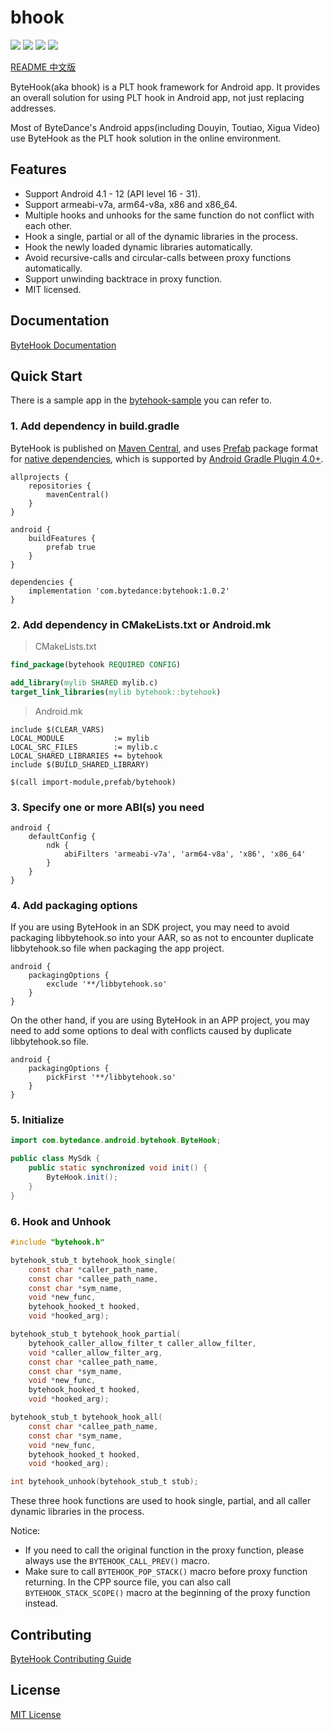 # bhook

![](https://img.shields.io/badge/license-MIT-brightgreen.svg?style=flat)
![](https://img.shields.io/badge/release-1.0.2-red.svg?style=flat)
![](https://img.shields.io/badge/Android-4.1%20--%2012-blue.svg?style=flat)
![](https://img.shields.io/badge/arch-armeabi--v7a%20%7C%20arm64--v8a%20%7C%20x86%20%7C%20x86__64-blue.svg?style=flat)

[README 中文版](README.zh-CN.md)

ByteHook(aka bhook) is a PLT hook framework for Android app. It provides an overall solution for using PLT hook in Android app, not just replacing addresses.

Most of ByteDance's Android apps(including Douyin, Toutiao, Xigua Video) use ByteHook as the PLT hook solution in the online environment.


## Features

* Support Android 4.1 - 12 (API level 16 - 31).
* Support armeabi-v7a, arm64-v8a, x86 and x86_64.
* Multiple hooks and unhooks for the same function do not conflict with each other.
* Hook a single, partial or all of the dynamic libraries in the process.
* Hook the newly loaded dynamic libraries automatically.
* Avoid recursive-calls and circular-calls between proxy functions automatically.
* Support unwinding backtrace in proxy function.
* MIT licensed.


## Documentation

[ByteHook Documentation](doc#readme)


## Quick Start

There is a sample app in the [bytehook-sample](bytehook_sample) you can refer to.

### 1. Add dependency in build.gradle

ByteHook is published on [Maven Central](https://search.maven.org/), and uses [Prefab](https://google.github.io/prefab/) package format for [native dependencies](https://developer.android.com/studio/build/native-dependencies), which is supported by [Android Gradle Plugin 4.0+](https://developer.android.com/studio/releases/gradle-plugin?buildsystem=cmake#native-dependencies).

```Gradle
allprojects {
    repositories {
        mavenCentral()
    }
}
```

```Gradle
android {
    buildFeatures {
        prefab true
    }
}

dependencies {
    implementation 'com.bytedance:bytehook:1.0.2'
}
```

### 2. Add dependency in CMakeLists.txt or Android.mk

> CMakeLists.txt

```CMake
find_package(bytehook REQUIRED CONFIG)

add_library(mylib SHARED mylib.c)
target_link_libraries(mylib bytehook::bytehook)
```

> Android.mk

```
include $(CLEAR_VARS)
LOCAL_MODULE           := mylib
LOCAL_SRC_FILES        := mylib.c
LOCAL_SHARED_LIBRARIES += bytehook
include $(BUILD_SHARED_LIBRARY)

$(call import-module,prefab/bytehook)
```

### 3. Specify one or more ABI(s) you need

```Gradle
android {
    defaultConfig {
        ndk {
            abiFilters 'armeabi-v7a', 'arm64-v8a', 'x86', 'x86_64'
        }
    }
}
```

### 4. Add packaging options

If you are using ByteHook in an SDK project, you may need to avoid packaging libbytehook.so into your AAR, so as not to encounter duplicate libbytehook.so file when packaging the app project.

```Gradle
android {
    packagingOptions {
        exclude '**/libbytehook.so'
    }
}
```

On the other hand, if you are using ByteHook in an APP project, you may need to add some options to deal with conflicts caused by duplicate libbytehook.so file.

```Gradle
android {
    packagingOptions {
        pickFirst '**/libbytehook.so'
    }
}
```

### 5. Initialize

```Java
import com.bytedance.android.bytehook.ByteHook;

public class MySdk {
    public static synchronized void init() {
        ByteHook.init();
    }
}
```

### 6. Hook and Unhook

```C
#include "bytehook.h"
```

```C
bytehook_stub_t bytehook_hook_single(
    const char *caller_path_name,
    const char *callee_path_name,
    const char *sym_name,
    void *new_func,
    bytehook_hooked_t hooked,
    void *hooked_arg);

bytehook_stub_t bytehook_hook_partial(
    bytehook_caller_allow_filter_t caller_allow_filter,
    void *caller_allow_filter_arg,
    const char *callee_path_name,
    const char *sym_name,
    void *new_func,
    bytehook_hooked_t hooked,
    void *hooked_arg);

bytehook_stub_t bytehook_hook_all(
    const char *callee_path_name,
    const char *sym_name,
    void *new_func,
    bytehook_hooked_t hooked,
    void *hooked_arg);

int bytehook_unhook(bytehook_stub_t stub);
```

These three hook functions are used to hook single, partial, and all caller dynamic libraries in the process.

Notice:

* If you need to call the original function in the proxy function, please always use the `BYTEHOOK_CALL_PREV()` macro.
* Make sure to call `BYTEHOOK_POP_STACK()` macro before proxy function returning. In the CPP source file, you can also call `BYTEHOOK_STACK_SCOPE()` macro at the beginning of the proxy function instead.


## Contributing

[ByteHook Contributing Guide](CONTRIBUTING.md)


## License

[MIT License](LICENSE)
